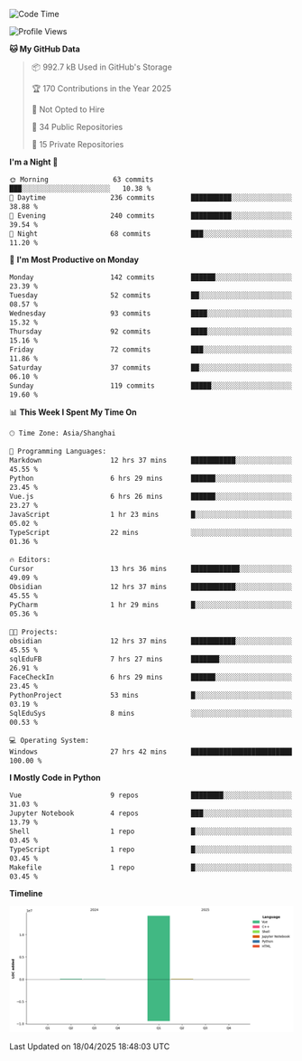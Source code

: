 <!--START_SECTION:waka-->
![Code Time](http://img.shields.io/badge/Code%20Time-112%20hrs%2040%20mins-blue)

![Profile Views](http://img.shields.io/badge/Profile%20Views-53-blue)

**🐱 My GitHub Data** 

> 📦 992.7 kB Used in GitHub's Storage 
 > 
> 🏆 170 Contributions in the Year 2025
 > 
> 🚫 Not Opted to Hire
 > 
> 📜 34 Public Repositories 
 > 
> 🔑 15 Private Repositories 
 > 
**I'm a Night 🦉** 

```text
🌞 Morning                63 commits          ███░░░░░░░░░░░░░░░░░░░░░░   10.38 % 
🌆 Daytime                236 commits         ██████████░░░░░░░░░░░░░░░   38.88 % 
🌃 Evening                240 commits         ██████████░░░░░░░░░░░░░░░   39.54 % 
🌙 Night                  68 commits          ███░░░░░░░░░░░░░░░░░░░░░░   11.20 % 
```
📅 **I'm Most Productive on Monday** 

```text
Monday                   142 commits         ██████░░░░░░░░░░░░░░░░░░░   23.39 % 
Tuesday                  52 commits          ██░░░░░░░░░░░░░░░░░░░░░░░   08.57 % 
Wednesday                93 commits          ████░░░░░░░░░░░░░░░░░░░░░   15.32 % 
Thursday                 92 commits          ████░░░░░░░░░░░░░░░░░░░░░   15.16 % 
Friday                   72 commits          ███░░░░░░░░░░░░░░░░░░░░░░   11.86 % 
Saturday                 37 commits          ██░░░░░░░░░░░░░░░░░░░░░░░   06.10 % 
Sunday                   119 commits         █████░░░░░░░░░░░░░░░░░░░░   19.60 % 
```


📊 **This Week I Spent My Time On** 

```text
🕑︎ Time Zone: Asia/Shanghai

💬 Programming Languages: 
Markdown                 12 hrs 37 mins      ███████████░░░░░░░░░░░░░░   45.55 % 
Python                   6 hrs 29 mins       ██████░░░░░░░░░░░░░░░░░░░   23.45 % 
Vue.js                   6 hrs 26 mins       ██████░░░░░░░░░░░░░░░░░░░   23.27 % 
JavaScript               1 hr 23 mins        █░░░░░░░░░░░░░░░░░░░░░░░░   05.02 % 
TypeScript               22 mins             ░░░░░░░░░░░░░░░░░░░░░░░░░   01.36 % 

🔥 Editors: 
Cursor                   13 hrs 36 mins      ████████████░░░░░░░░░░░░░   49.09 % 
Obsidian                 12 hrs 37 mins      ███████████░░░░░░░░░░░░░░   45.55 % 
PyCharm                  1 hr 29 mins        █░░░░░░░░░░░░░░░░░░░░░░░░   05.36 % 

🐱‍💻 Projects: 
obsidian                 12 hrs 37 mins      ███████████░░░░░░░░░░░░░░   45.55 % 
sqlEduFB                 7 hrs 27 mins       ███████░░░░░░░░░░░░░░░░░░   26.91 % 
FaceCheckIn              6 hrs 29 mins       ██████░░░░░░░░░░░░░░░░░░░   23.45 % 
PythonProject            53 mins             █░░░░░░░░░░░░░░░░░░░░░░░░   03.19 % 
SqlEduSys                8 mins              ░░░░░░░░░░░░░░░░░░░░░░░░░   00.53 % 

💻 Operating System: 
Windows                  27 hrs 42 mins      █████████████████████████   100.00 % 
```

**I Mostly Code in Python** 

```text
Vue                      9 repos             ████████░░░░░░░░░░░░░░░░░   31.03 % 
Jupyter Notebook         4 repos             ███░░░░░░░░░░░░░░░░░░░░░░   13.79 % 
Shell                    1 repo              █░░░░░░░░░░░░░░░░░░░░░░░░   03.45 % 
TypeScript               1 repo              █░░░░░░░░░░░░░░░░░░░░░░░░   03.45 % 
Makefile                 1 repo              █░░░░░░░░░░░░░░░░░░░░░░░░   03.45 % 
```



**Timeline**

![Lines of Code chart](https://raw.githubusercontent.com/White1943/White1943/main/assets/bar_graph.png)


 Last Updated on 18/04/2025 18:48:03 UTC
<!--END_SECTION:waka-->
